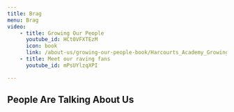 ```yaml
---
title: Brag
menu: Brag
video:
    - title: Growing Our People
      youtube_id: HCt0VFXTEzM
      icon: book
      link: /about-us/growing-our-people-book/Harcourts_Academy_Growing_Our_People.pdf
    - title: Meet our raving fans
      youtube_id: mPsUYlzqXPI

---
```


## People Are Talking About Us
